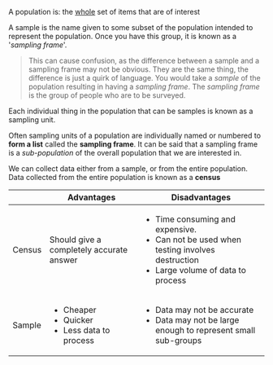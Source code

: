A population is: the <u>whole</u> set of items that are of interest

A sample is the name given to some subset of the population intended to represent the population. Once you have this group, it is known as a '*sampling frame*'.
> This can cause confusion, as the difference between a sample and a sampling frame may not be obvious.
> They are the same thing, the difference is just a quirk of language.
> You would take a *sample* of the population resulting in having a *sampling frame*. The *sampling frame* is the group of people who are to be surveyed.

Each individual thing in the population that can be samples is known as a sampling unit.

Often sampling units of a population are individually 
named or numbered to **form a list** called the **sampling frame**. It can be said that a sampling frame is a *sub-population* of the overall population that we are interested in.

We can collect data either from a sample, or from the entire population. Data collected from the entire population is known as a **census**

| | Advantages | Disadvantages |
| --- | --- | --- |
| Census | Should give a completely accurate answer | <ul> <li>Time consuming and expensive.</li><li>Can not be used when testing involves destruction</li><li>Large volume of data to process</li></ul> |
| Sample | <ul><li>Cheaper</li><li>Quicker</li><li>Less data to process</li></ul> | <ul><li>Data may not be accurate</li><li>Data may not be large enough to represent small sub-groups</li></ul> |

